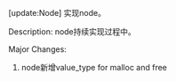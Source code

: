 [update:Node] 实现node。

Description:
node持续实现过程中。

Major Changes:
1. node新增value_type for malloc and free